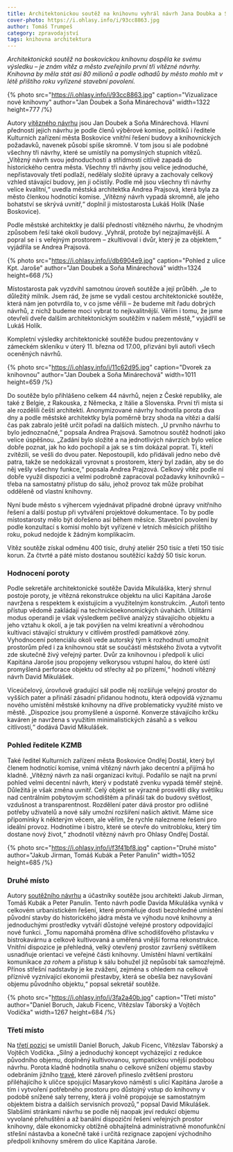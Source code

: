 ```yaml
---
title: Architektonickou soutěž na knihovnu vyhrál návrh Jana Doubka a Soni Minárechové
cover-photo: https://i.ohlasy.info/i/93cc8863.jpg
author: Tomáš Trumpeš
category: zpravodajství
tags: knihovna architektura
---
```


*Architektonická soutěž na boskovickou knihovnu dospěla ke svému výsledku – je znám vítěz a město zveřejnilo první tři vítězné návrhy. Knihovna by měla stát asi 80 milionů a podle odhadů by město mohlo mít v létě příštího roku vyřízené stavební povolení.*

{% photo src="https://i.ohlasy.info/i/93cc8863.jpg" caption="Vizualizace nové knihovny" author="Jan Doubek a Soňa Minárechová" width=1322 height=777 /%}

Autory [vítězného návrhu](https://data.ohlasy.info/2025/knihovna-1.pdf) jsou Jan Doubek a Soňa Minárechová. Hlavní předností jejich návrhu je podle členů výběrové komise, politiků i ředitele Kulturních zařízení města Boskovice vnitřní řešení budovy a knihovnických požadavků, navenek působí spíše skromně. V tom jsou si ale podobné všechny tři návrhy, které se umístily na pomyslných stupních vítězů. „Vítězný návrh svou jednoduchostí a střídmostí citlivě zapadá do historického centra města. Všechny tři návrhy jsou velice jednoduché, nepřistavovaly třetí podlaží, nedělaly složité úpravy a zachovaly celkový vzhled stávající budovy, jen ji očistily. Podle mě jsou všechny tři návrhy velice kvalitní,“ uvedla městská architektka Andrea Prajsová, která byla za město členkou hodnotící komise. „Vítězný návrh vypadá skromně, ale jeho bohatství se skrývá uvnitř,“ doplnil ji místostarosta Lukáš Holík (Naše Boskovice).

Podle městské architektky je další předností vítězného návrhu, že vhodným způsobem řeší také okolí budovy. „Vyhrál, protože byl nejzajímavější. A popral se i s veřejným prostorem – zkultivoval i dvůr, který je za objektem,“ vyjádřila se Andrea Prajsová.

{% photo src="https://i.ohlasy.info/i/db6904e9.jpg" caption="Pohled z ulice Kpt. Jaroše" author="Jan Doubek a Soňa Minárechová" width=1324 height=668 /%}

Místostarosta pak vyzdvihl samotnou úroveň soutěže a její průběh. „Je to důležitý milník. Jsem rád, že jsme se vydali cestou architektonické soutěže, která nám jen potvrdila to, v co jsme věřili – že budeme mít řadu dobrých návrhů, z nichž budeme moci vybrat to nejkvalitnější. Věřím i tomu, že jsme otevřeli dveře dalším architektonickým soutěžím v našem městě,“ vyjádřil se Lukáš Holík.

Kompletní výsledky architektonické soutěže budou prezentovány v zámeckém skleníku v úterý 11\. března od 17.00, přizváni byli autoři všech oceněných návrhů.

{% photo src="https://i.ohlasy.info/i/11c62d95.jpg" caption="Dvorek za knihovnou" author="Jan Doubek a Soňa Minárechová" width=1011 height=659 /%}

Do soutěže bylo přihlášeno celkem 44 návrhů, nejen z České republiky, ale také z Belgie, z Rakouska, z Německa, z Itálie a Slovenska. První tři místa si ale rozdělili čeští architekti. Anonymizované návrhy hodnotila porota dva dny a podle městské architektky byla poměrně brzy shoda na vítězi a další čas pak zabralo ještě určit pořadí na dalších místech. „U prvního návrhu to bylo jednoznačné,“ popsala Andrea Prajsová. Samotnou soutěž hodnotí jako velice úspěšnou. „Zadání bylo složité a na jednotlivých návrzích bylo velice dobře poznat, jak ho kdo pochopil a jak se s tím dokázal poprat. Ti, kteří zvítězili, se vešli do dvou pater. Nepostoupili, kdo přidávali jedno nebo dvě patra, takže se nedokázali vyrovnat s prostorem, který byl zadán, aby se do něj vešly všechny funkce,“ popsala Andrea Prajzová. Celkový vítěz podle ní dobře využil dispozici a velmi podrobně zapracoval požadavky knihovníků – třeba na samostatný přístup do sálu, jehož provoz tak může probíhat odděleně od vlastní knihovny.

Nyní bude město s výhercem vyjednávat případné drobné úpravy vnitřního řešení a další postup při vytváření projektové dokumentace. To by podle místostarosty mělo být dořešeno asi během měsíce. Stavební povolení by podle konzultací s komisí mohlo být vyřízené v letních měsících příštího roku, pokud nedojde k žádným komplikacím.

Vítěz soutěže získal odměnu 400 tisíc, druhý ateliér 250 tisíc a třetí 150 tisíc korun. Za čtvrté a páté místo dostanou soutěžící každý 50 tisíc korun.

### Hodnocení poroty

Podle sekretáře architektonické soutěže Davida Mikuláška, který shrnul postoje poroty, je vítězná rekonstrukce objektu na ulici Kapitána Jaroše navržena s respektem k existujícím a využitelným konstrukcím. „Autoři tento přístup vědomě zakládají na technickoekonomických úvahách. Utilitární modus operandi je však výsledkem pečlivé analýzy stávajícího objektu a jeho vztahu k okolí, a je tak povýšen na velmi kreativní a věrohodnou kultivaci stávající struktury v citlivém prostředí památkové zóny. Vyhodnocení potenciálu okolí vede autorský tým k rozhodnutí umožnit prostorům před i za knihovnou stát se součástí městského života a vytvořit zde skutečně živý veřejný parter. Dvůr za knihovnou i předpolí k ulici Kapitána Jaroše jsou propojeny velkorysou vstupní halou, do které ústí promyšlená perforace objektu od střechy až po přízemí,“ hodnotí vítězný návrh David Mikulášek.

Víceúčelový, úrovňově gradující sál podle něj rozšiřuje veřejný prostor do vyšších pater a přináší zásadní přidanou hodnotu, která odpovídá významu nového umístění městské knihovny na dříve problematicky využité místo ve městě. „Dispozice jsou promyšlené a úsporné. Konverze stávajícího krčku kaváren je navržena s využitím minimalistických zásahů a s velkou citlivostí,“ dodává David Mikulášek.

### Pohled ředitele KZMB

Také ředitel Kulturních zařízení města Boskovice Ondřej Dostál, který byl členem hodnotící komise, vnímá vítězný návrh jako decentní a přijímá ho kladně. „Vítězný návrh za naši organizaci kvituji. Podařilo se najít na první pohled velmi decentní návrh, který v podstatě zvenku vypadá téměř stejně. Důležitá je však změna uvnitř. Celý objekt se výrazně prosvětlí díky světlíku nad centrálním pobytovým schodištěm a přináší tak do budovy světlost, vzdušnost a transparentnost. Rozdělení pater dává prostor pro odlišné potřeby uživatelů a nové sály umožní rozšíření našich aktivit. Máme sice připomínky k některým věcem, ale věřím, že rychle nalezneme řešení pro ideální provoz. Hodnotíme i bistro, které se otevře do vnitrobloku, který tím dostane nový život,“ zhodnotil vítězný návrh pro Ohlasy Ondřej Dostál.

{% photo src="https://i.ohlasy.info/i/f3f41bf8.jpg" caption="Druhé místo" author="Jakub Jirman, Tomáš Kubák a Peter Panulin" width=1052 height=685 /%}

### Druhé místo

Autory [soutěžního návrhu](https://data.ohlasy.info/2025/knihovna-2.pdf) a účastníky soutěže jsou architekti Jakub Jirman, Tomáš Kubák a Peter Panulin. Tento návrh podle Davida Mikuláška vyniká v celkovém urbanistickém řešení, které proměňuje dosti bezohledné umístění původní stavby do historického jádra města ve výhodu nové knihovny a jednoduchými prostředky vytváří důstojné veřejné prostory odpovídající nové funkci. „Tomu napomáhá proměna dříve schodišťového přístavku v bistrokavárnu a celkově kultivovaná a uměřená vnější forma rekonstrukce. Vnitřní dispozice je přehledná, velký otevřený prostor završený světlíkem usnadňuje orientaci ve veřejné části knihovny. Umístění hlavní vertikální komunikace *za rohem* a přístup k sálu bohužel již nepůsobí tak samozřejmě. Přínos střešní nadstavby je ke zvážení, zejména s ohledem na celkově příznivě vyznívající ekonomii přestavby, která se obešla bez navyšování objemu původního objektu,“ popsal sekretář soutěže.

{% photo src="https://i.ohlasy.info/i/3fa2a40b.jpg" caption="Třetí místo" author="Daniel Boruch, Jakub Ficenc, Vítězslav Táborský a Vojtěch Vodička" width=1267 height=684 /%}

### Třetí místo

Na [třetí pozici](https://data.ohlasy.info/2025/knihovna-3.pdf) se umístili Daniel Boruch, Jakub Ficenc, Vítězslav Táborský a Vojtěch Vodička. „Silný a jednoduchý koncept vycházející z redukce původního objemu, doplněný kultivovanou, sympatickou vnější podobou návrhu. Porota kladně hodnotila snahu o celkové snížení objemu stavby odebráním jižního [travé](https://cs.wikipedia.org/wiki/Klenebn%C3%AD_pole), které zároveň přineslo zvětšení prostoru přiléhajícího k uličce spojující Masarykovo náměstí s ulicí Kapitána Jaroše a tím i vytvoření potřebného prostoru pro důstojný vstup do knihovny v podobě snížené saly terreny, která ji volně propojuje se samostatným objektem bistra a dalších servisních provozů,“ popsal David Mikulášek. Slabšími stránkami návrhu se podle něj naopak jeví redukcí objemu vyvolané přehuštění a až banální dispoziční řešení veřejných prostor knihovny, dále ekonomicky obtížně obhajitelná administrativně monofunkční střešní nástavba a konečně také i určitá rezignace zapojení východního předpolí knihovny směrem do ulice Kapitána Jaroše.